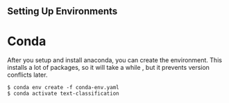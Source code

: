 Setting Up Environments
-----------------------


Conda
=====

After you setup and install anaconda, you can create the environment. This installs a lot of packages, 
so it will take a while , but it prevents version conflicts later. 

    $ conda env create -f conda-env.yaml
    $ conda activate text-classification